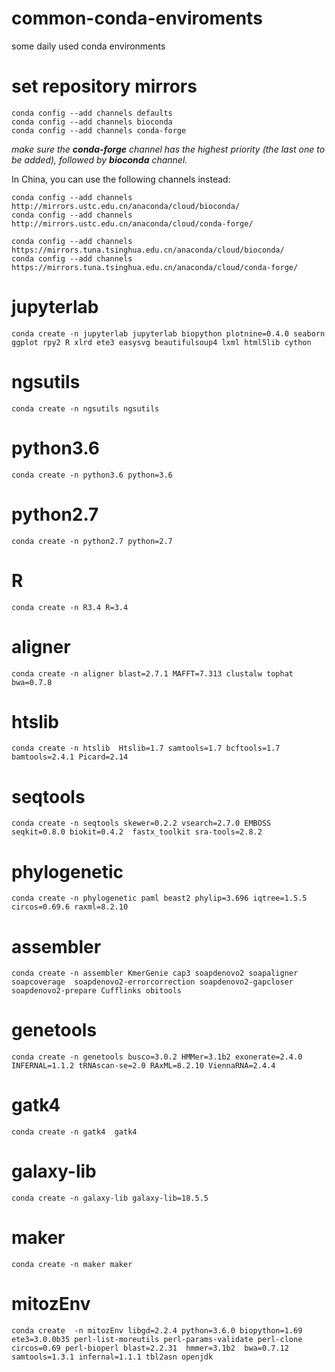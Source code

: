 # common-conda-enviroments
some daily used conda environments


# set repository mirrors

    conda config --add channels defaults
    conda config --add channels bioconda
    conda config --add channels conda-forge

*make sure the **conda-forge** channel has the highest priority (the last one to be added), followed by **bioconda** channel.*

In China, you can use the following channels instead:

    conda config --add channels http://mirrors.ustc.edu.cn/anaconda/cloud/bioconda/
    conda config --add channels http://mirrors.ustc.edu.cn/anaconda/cloud/conda-forge/

    conda config --add channels https://mirrors.tuna.tsinghua.edu.cn/anaconda/cloud/bioconda/
    conda config --add channels https://mirrors.tuna.tsinghua.edu.cn/anaconda/cloud/conda-forge/


# jupyterlab

    conda create -n jupyterlab jupyterlab biopython plotnine=0.4.0 seaborn ggplot rpy2 R xlrd ete3 easysvg beautifulsoup4 lxml html5lib cython

# ngsutils
    conda create -n ngsutils ngsutils

# python3.6
    conda create -n python3.6 python=3.6

# python2.7
    conda create -n python2.7 python=2.7

# R
    conda create -n R3.4 R=3.4

# aligner
    conda create -n aligner blast=2.7.1 MAFFT=7.313 clustalw tophat
    bwa=0.7.8
    
# htslib
    conda create -n htslib  Htslib=1.7 samtools=1.7 bcftools=1.7 bamtools=2.4.1 Picard=2.14

# seqtools
    conda create -n seqtools skewer=0.2.2 vsearch=2.7.0 EMBOSS seqkit=0.8.0 biokit=0.4.2  fastx_toolkit sra-tools=2.8.2

# phylogenetic
    conda create -n phylogenetic paml beast2 phylip=3.696 iqtree=1.5.5 circos=0.69.6 raxml=8.2.10

# assembler
    conda create -n assembler KmerGenie cap3 soapdenovo2 soapaligner soapcoverage  soapdenovo2-errorcorrection soapdenovo2-gapcloser soapdenovo2-prepare Cufflinks obitools

# genetools
    conda create -n genetools busco=3.0.2 HMMer=3.1b2 exonerate=2.4.0  INFERNAL=1.1.2 tRNAscan-se=2.0 RAxML=8.2.10 ViennaRNA=2.4.4

# gatk4
    conda create -n gatk4  gatk4

# galaxy-lib
    conda create -n galaxy-lib galaxy-lib=18.5.5

# maker
    conda create -n maker maker
  
# mitozEnv
    conda create  -n mitozEnv libgd=2.2.4 python=3.6.0 biopython=1.69 ete3=3.0.0b35 perl-list-moreutils perl-params-validate perl-clone circos=0.69 perl-bioperl blast=2.2.31  hmmer=3.1b2  bwa=0.7.12 samtools=1.3.1 infernal=1.1.1 tbl2asn openjdk

